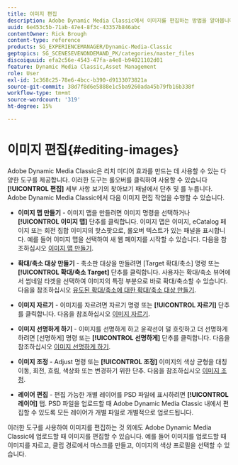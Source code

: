 ```yaml
---
title: 이미지 편집
description: Adobe Dynamic Media Classic에서 이미지를 편집하는 방법을 알아봅니다.
uuid: 6e453c5b-71ab-47e4-8f3c-43357b846abc
contentOwner: Rick Brough
content-type: reference
products: SG_EXPERIENCEMANAGER/Dynamic-Media-Classic
geptopics: SG_SCENESEVENONDEMAND_PK/categories/master_files
discoiquuid: efa2c56e-4543-47fa-a4e8-b94021102d01
feature: Dynamic Media Classic,Asset Management
role: User
exl-id: 1c368c25-78e6-4bcc-b390-d9133073821a
source-git-commit: 38d7f8d6e5888e1c5ba9260ada45b79fb16b338f
workflow-type: tm+mt
source-wordcount: '319'
ht-degree: 15%

---
```


# 이미지 편집{#editing-images}

Adobe Dynamic Media Classic은 리치 미디어 효과를 만드는 데 사용할 수 있는 다양한 도구를 제공합니다. 이러한 도구는 롤오버를 클릭하여 사용할 수 있습니다 **[!UICONTROL 편집]** 세부 사항 보기의 찾아보기 패널에서 단추 및 를 누릅니다. Adobe Dynamic Media Classic에서 다음 이미지 편집 작업을 수행할 수 있습니다.

* **이미지 맵 만들기** - 이미지 맵을 만들려면 이미지 명령을 선택하거나 **[!UICONTROL 이미지 맵]** 단추를 클릭합니다. 이미지 맵은 이미지, eCatalog 페이지 또는 회전 집합 이미지의 핫스팟으로, 롤오버 텍스트가 있는 패널을 표시합니다. 예를 들어 이미지 맵을 선택하여 새 웹 페이지를 시작할 수 있습니다. 다음을 참조하십시오 [이미지 맵 만들기](/help/using/creating-image-maps.md).

* **확대/축소 대상 만들기** - 축소판 대상을 만들려면 [Target 확대/축소] 명령 또는 **[!UICONTROL 확대/축소 Target]** 단추를 클릭합니다. 사용자는 확대/축소 뷰어에서 썸네일 타겟을 선택하여 이미지의 특정 부분으로 바로 확대/축소할 수 있습니다. 다음을 참조하십시오 [유도된 확대/축소에 대한 확대/축소 대상 만들기](/help/using/creating-zoom-targets-guided-zoom.md).

* **이미지 자르기** - 이미지를 자르려면 자르기 명령 또는 **[!UICONTROL 자르기]** 단추를 클릭합니다. 다음을 참조하십시오 [이미지 자르기](/help/using/cropping-image.md).

* **이미지 선명하게 하기** - 이미지를 선명하게 하고 윤곽선이 덜 흐릿하고 더 선명하게 하려면 [선명하게] 명령 또는 **[!UICONTROL 선명하게]** 단추를 클릭합니다. 다음을 참조하십시오 [이미지 선명하게 하기](/help/using/sharpening-image.md).

* **이미지 조정** - Adjust 명령 또는 **[!UICONTROL 조정]** 이미지의 색상 균형을 대칭 이동, 회전, 흐림, 색상화 또는 변경하기 위한 단추. 다음을 참조하십시오 [이미지 조정](/help/using/adjusting-image.md).

* **레이어 편집** - 편집 가능한 개별 레이어를 PSD 파일에 표시하려면 **[!UICONTROL 레이어]** 탭. PSD 파일을 업로드할 때 Adobe Dynamic Media Classic 내에서 편집할 수 있도록 모든 레이어가 개별 파일로 개별적으로 업로드됩니다.

이러한 도구를 사용하여 이미지를 편집하는 것 외에도 Adobe Dynamic Media Classic에 업로드할 때 이미지를 편집할 수 있습니다. 예를 들어 이미지를 업로드할 때 이미지를 자르고, 클립 경로에서 마스크를 만들고, 이미지의 색상 프로필을 선택할 수 있습니다.

